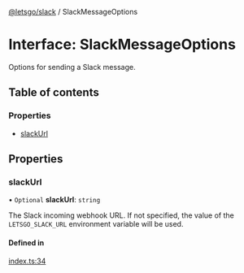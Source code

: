 [@letsgo/slack](../README.md) / SlackMessageOptions

# Interface: SlackMessageOptions

Options for sending a Slack message.

## Table of contents

### Properties

- [slackUrl](SlackMessageOptions.md#slackurl)

## Properties

### slackUrl

• `Optional` **slackUrl**: `string`

The Slack incoming webhook URL. If not specified, the value of the `LETSGO_SLACK_URL` environment
variable will be used.

#### Defined in

[index.ts:34](https://github.com/tjanczuk/letsgo/blob/ba93bb6/packages/slack/src/index.ts#L34)
